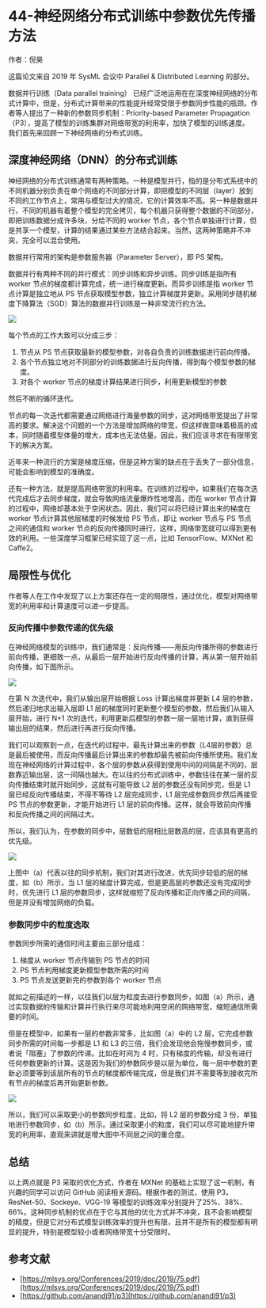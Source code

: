 # 44-神经网络分布式训练中参数优先传播方法

作者：倪昊


这篇论文来自 2019 年 SysML 会议中 Parallel & Distributed Learning 的部分。


数据并行训练（Data parallel training） 已经广泛地运用在在深度神经网络的分布式计算中，但是，分布式计算带来的性能提升经常受限于参数同步性能的瓶颈。作者等人提出了一种新的参数同步机制：Priority-based Parameter Propagation （P3），提高了模型的训练集群对网络带宽的利用率，加快了模型的训练速度。
我们首先来回顾一下神经网络的分布式训练。


## 深度神经网络（DNN）的分布式训练


神经网络的分布式训练通常有两种策略。一种是模型并行，指的是分布式系统中的不同机器分别负责在单个网络的不同部分计算，即把模型的不同层（layer）放到不同的工作节点上，常用与模型过大的情况，它的计算效率不高。另一种是数据并行，不同的机器有着整个模型的完全拷贝，每个机器只获得整个数据的不同部分，即把训练数据分成许多块，分给不同的 worker 节点，各个节点单独进行计算，但是共享一个模型，计算的结果通过某些方法结合起来。当然，这两种策略并不冲突，完全可以混合使用。


数据并行常用的架构是参数服务器（Parameter Server），即 PS 架构。


数据并行有两种不同的并行模式：同步训练和异步训练。同步训练是指所有 worker 节点的梯度都计算完成，统一进行梯度更新。而异步训练是指 worker 节点计算是独立地从 PS 节点获取模型参数，独立计算梯度并更新。采用同步随机梯度下降算法（SGD）算法的数据并行训练是一种非常流行的方法。


![](https://cdn.nlark.com/yuque/0/2020/png/1169576/1599643933663-f68a22d6-8f05-4701-a836-e48c5041d056.png#align=left&display=inline&height=488&margin=%5Bobject%20Object%5D&originHeight=488&originWidth=1030&size=0&status=done&style=none&width=1030)


每个节点的工作大致可以分成三步：


1. 节点从 PS 节点获取最新的模型参数，对各自负责的训练数据进行前向传播。
1. 各个节点独立地对不同部分的训练数据进行反向传播，得到每个模型参数的梯度。
1. 对各个 worker 节点的梯度计算结果进行同步，利用更新模型的参数



然后不断的循环迭代。


节点的每一次迭代都需要通过网络进行海量参数的同步，这对网络带宽提出了非常高的要求。解决这个问题的一个方法是增加网络的带宽，但这样做意味着极高的成本，同时随着模型体量的增大，成本也无法估量。因此，我们应该寻求在有限带宽下的解决方案。


近年来一种流行的方案是梯度压缩，但是这种方案的缺点在于丢失了一部分信息，可能会影响到模型的准确度。


还有一种方法，就是提高网络带宽的利用率。在训练的过程中，如果我们在每次迭代完成后才去同步梯度，就会导致网络流量爆炸性地增高，而在 worker 节点计算的过程中，网络却基本处于空闲状态。因此，我们可以将已经计算出来的梯度在 worker 节点计算其他层梯度的时候发给 PS 节点，即让 worker 节点与 PS 节点之间的通信和 worker 节点的反向传播同时进行，这样，网络带宽就可以得到更有效的利用。一些深度学习框架已经实现了这一点，比如 TensorFlow、MXNet 和 Caffe2。


## 局限性与优化


作者等人在工作中发现了以上方案还存在一定的局限性，通过优化，模型对网络带宽的利用率和计算速度可以进一步提高。


### 反向传播中参数传递的优先级


在神经网络模型的训练中，我们通常是：反向传播——用反向传播所得的参数进行前向传播，更细致一点，从最后一层开始进行反向传播的计算，再从第一层开始前向传播，如下图所示。


![](https://cdn.nlark.com/yuque/0/2020/png/1169576/1599643933664-3f96f839-eb78-420d-99f6-f3376439cca2.png#align=left&display=inline&height=722&margin=%5Bobject%20Object%5D&originHeight=722&originWidth=1288&size=0&status=done&style=none&width=1288)


在第 N 次迭代中，我们从输出层开始根据 Loss 计算出梯度并更新 L4 层的参数，然后递归地求出输入层即 L1 层的梯度同时更新整个模型的参数，然后我们从输入层开始，进行 N+1 次的迭代，利用更新后模型的参数一层一层地计算，直到获得输出层的结果，然后进行再进行反向传播。


我们可以观察到一点，在迭代的过程中，最先计算出来的参数（L4层的参数）总是最后被使用，而反向传播最后计算出来的参数却最先被前向传播所使用。我们发现在神经网络的计算过程中，各个层的参数从获得到使用中间的间隔是不同的，层数靠近输出层，这一间隔也越大。在以往的分布式训练中，参数往往在某一层的反向传播结束时就开始同步，这就有可能导致 L2 层的参数还没有同步完，但是 L1 层已经反向传播结束，不得不等待 L2 层完成同步，L1 层完成参数同步然后再接受 PS 节点的参数更新，才能开始进行 L1 层的前向传播。这样，就会导致前向传播和反向传播之间的间隔过大。


所以，我们认为，在参数的同步中，层数低的层相比层数高的层，应该具有更高的优先级。


![](https://cdn.nlark.com/yuque/0/2020/png/1169576/1601162582972-623ec6b9-a686-4d61-92d7-4dbc08ee7fd6.png#align=left&display=inline&height=1754&margin=%5Bobject%20Object%5D&originHeight=1754&originWidth=1040&size=0&status=done&style=none&width=1040)


上图中（a）代表以往的同步机制，我们对其进行改进，优先同步较低的层的梯度，如（b）所示，当 L1 层的梯度计算完成，但是更高层的参数还没有完成同步时，优先进行 L1 层的参数同步，这样就缩短了反向传播和正向传播之间的间隔，但是并没有增加网络的负载。


### 参数同步中的粒度选取


参数同步所需的通信时间主要由三部分组成：


1. 梯度从 worker 节点传输到 PS 节点的时间
1. PS 节点利用梯度更新模型参数所需的时间
1. PS 节点发送更新完的参数到各个 worker 节点



就如之前描述的一样，以往我们以层为粒度去进行参数同步，如图（a）所示，通过实现数据的传输和计算并行执行来尽可能地利用空闲的网络带宽，缩短通信所需要的时间。


但是在模型中，如果有一层的参数非常多，比如图（a）中的 L2 层，它完成参数同步所需的时间每一步都是 L1 和 L3 的三倍，我们会发现他会拖慢参数同步，或者说「阻塞」了参数的传递。比如在时间为 4 时，只有梯度的传输，却没有进行任何参数更新的计算。这是因为我们的参数同步是以层为单位，每一层中参数的更新必须要等到该层所有的节点的梯度都传输完成，但是我们并不需要等到接收完所有节点的梯度后再开始更新参数。


![](https://cdn.nlark.com/yuque/0/2020/png/1169576/1599643933646-f1a06b7b-a378-4818-acbb-8d9cfbe553d5.png#align=left&display=inline&height=1544&margin=%5Bobject%20Object%5D&originHeight=1544&originWidth=1018&size=0&status=done&style=none&width=1018)


所以，我们可以采取更小的参数同步粒度，比如，将 L2 层的参数分成 3 份，单独地进行参数同步，如（b）所示。通过采取更小的粒度，我们可以尽可能地提升带宽的利用率，直观来讲就是增大图中不同层之间的重合度。


## 总结


以上两点就是 P3 采取的优化方式，作者在 MXNet 的基础上实现了这一机制，有兴趣的同学可以访问 GitHub 阅读相关源码。根据作者的测试，使用 P3，ResNet-50、Sockeye、VGG-19 等模型的训练效率分别提升了25%、38%、66%。这种同步机制的优点在于它与其他的优化方式并不冲突，且不会影响模型的精度，但是它对分布式模型训练效率的提升也有限，且并不是所有的模型都有明显的提升，特别是模型较小或者网络带宽十分受限时。


## 参考文献


- [https://mlsys.org/Conferences/2019/doc/2019/75.pdf](https://mlsys.org/Conferences/2019/doc/2019/75.pdf)
- [https://github.com/anandj91/p3](https://github.com/anandj91/p3)
